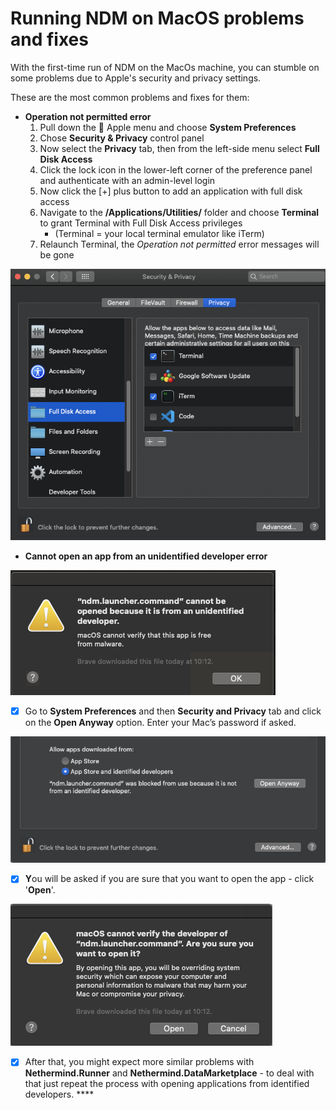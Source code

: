 # Running NDM on MacOS problems and fixes

With the first-time run of NDM on the MacOs machine, you can stumble on some problems due to Apple's security and privacy settings.   
  
These are the most common problems and fixes for them: 

* **Operation not permitted error** 
  1. Pull down the  Apple menu and choose **System Preferences**
  2. Chose **Security & Privacy** control panel
  3. Now select the **Privacy** tab, then from the left-side menu select **Full Disk Access**
  4. Click the lock icon in the lower-left corner of the preference panel and authenticate with an admin-level login
  5. Now click the \[+\] plus button to add an application with full disk access
  6. Navigate to the **/Applications/Utilities/** folder and choose **Terminal** to grant Terminal with Full Disk Access privileges 
     * \(Terminal = your local terminal emulator like iTerm\)
  7. Relaunch Terminal, the _Operation not permitted_ error messages will be gone

![Be sure to let your terminal emulator access to full disk when encountering Operation not permitted permited&apos; error](../.gitbook/assets/image%20%2818%29%20%284%29%20%282%29.png)

* **Cannot open an app from an unidentified developer error**

![](../.gitbook/assets/image%20%28145%29.png)

* [x] Go to **System Preferences** and then **Security and Privacy** tab and click on the **Open Anyway** option. Enter your Mac’s password if asked.

![](../.gitbook/assets/image%20%28141%29.png)

* [x] **Y**ou will be asked if you are sure that you want to open the app - click '**Open**'.

![](../.gitbook/assets/image%20%28143%29.png)

* [x] After that, you might expect more similar problems with **Nethermind.Runner** and **Nethermind.DataMarketplace** - to deal with that just repeat the process with opening applications from identified developers. ****

